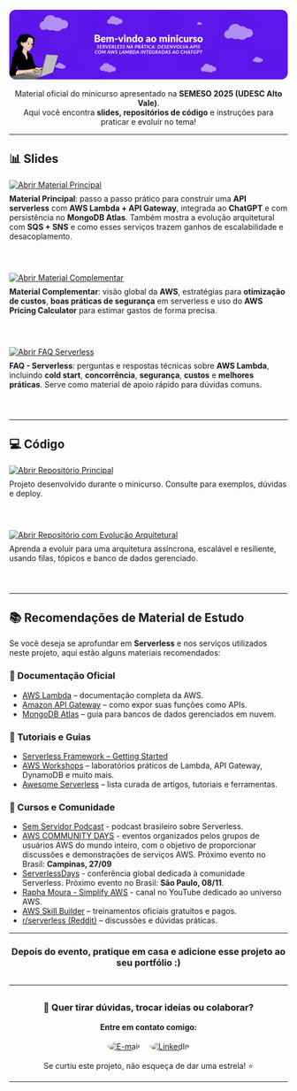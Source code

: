 <p align="center">
  <img src="banner.gif" alt="Banner do projeto" style="max-width:100%;border-radius:12px;">
</p>


<div align="center">
   <p>Material oficial do minicurso apresentado na <b>SEMESO 2025 (UDESC Alto Vale)</b>.<br>
   Aqui você encontra <b>slides, repositórios de código</b> e instruções para praticar e evoluir no tema!</p>
</div>



<hr/>

## 📊 Slides
<div style="margin-bottom: 24px;">
   <a href="https://docs.google.com/presentation/d/1CkbXw6xg0CQL283FNLRTZG-b__rsMH5sALx59CrPThc/edit?usp=sharing">
      <img src="https://img.shields.io/badge/Abrir%20Material%20Principal-Google%20Slides-FFD600?style=for-the-badge&logo=google-slides&logoColor=FFD600" alt="Abrir Material Principal"/>
   </a>
   <br>
   <span style="font-size:1em; display:block; margin-top:8px;">
      <b>Material Principal</b>: passo a passo prático para construir uma <b>API serverless</b> com <b>AWS Lambda + API Gateway</b>, integrada ao <b>ChatGPT</b> e com persistência no <b>MongoDB Atlas</b>.  
      Também mostra a evolução arquitetural com <b>SQS + SNS</b> e como esses serviços trazem ganhos de escalabilidade e desacoplamento.
   </span>
</div>
<br><br>

<div style="margin-bottom: 24px;">
   <a href="https://docs.google.com/presentation/d/1kF4F08zpK3wx3u8blEIM0w9ZeQIYMXx0ZaDDxWyMZZ0/edit?usp=sharing">
      <img src="https://img.shields.io/badge/Abrir%20Material%20Complementar-Google%20Slides-FFD600?style=for-the-badge&logo=google-slides&logoColor=FFD600" alt="Abrir Material Complementar"/>
   </a>
   <br>
   <span style="font-size:1em; display:block; margin-top:8px;">
      <b>Material Complementar</b>: visão global da <b>AWS</b>, estratégias para <b>otimização de custos</b>, <b>boas práticas de segurança</b> em serverless e uso do <b>AWS Pricing Calculator</b> para estimar gastos de forma precisa.
   </span>
</div>
<br><br>

<div style="margin-bottom: 24px;">
   <a href="https://docs.google.com/presentation/d/1dOXk0PsX9yfZ_xQvVDMdQgjHvxok4swXiB9BTQpIzrQ/edit?usp=sharing">
      <img src="https://img.shields.io/badge/Abrir%20FAQ%20Serverless-Google%20Slides-FFD600?style=for-the-badge&logo=google-slides&logoColor=FFD600" alt="Abrir FAQ Serverless"/>
   </a>
   <br>
   <span style="font-size:1em; display:block; margin-top:8px;">
      <b>FAQ - Serverless</b>: perguntas e respostas técnicas sobre <b>AWS Lambda</b>, 
      incluindo <b>cold start</b>, <b>concorrência</b>, <b>segurança</b>, <b>custos</b> e <b>melhores práticas</b>.  
      Serve como material de apoio rápido para dúvidas comuns.
   </span>
</div>
<br>
<hr/>



## 💻 Código
<div style="margin-bottom: 24px;">
   <a href="https://github.com/nathalia-acordi/recipe-improviser">
      <img src="https://img.shields.io/badge/Abrir%20Reposit%C3%B3rio%20Principal-GitHub-000000?style=for-the-badge&logo=github" alt="Abrir Repositório Principal"/>
   </a>
   <br>
   <span style="font-size:1em; display:block; margin-top:8px;">Projeto desenvolvido durante o minicurso. Consulte para exemplos, dúvidas e deploy.</span>
</div>
<br>
<br>

<div style="margin-bottom: 24px;">
   <a href="https://github.com/nathalia-acordi/recipe-improviser-pipeline">
      <img src="https://img.shields.io/badge/Abrir%20Reposit%C3%B3rio%20com%20Evolu%C3%A7%C3%A3o%20Arquitetural-GitHub-000000?style=for-the-badge&logo=github" alt="Abrir Repositório com Evolução Arquitetural"/>
   </a>
   <br>
   <span style="font-size:1em; display:block; margin-top:8px;">Aprenda a evoluir para uma arquitetura assíncrona, escalável e resiliente, usando filas, tópicos e banco de dados gerenciado.</span>
</div>
<br>

---
## 📚 Recomendações de Material de Estudo

Se você deseja se aprofundar em **Serverless** e nos serviços utilizados neste projeto, aqui estão alguns materiais recomendados:

### 📖 Documentação Oficial
- [AWS Lambda](https://docs.aws.amazon.com/lambda/) – documentação completa da AWS.
- [Amazon API Gateway](https://docs.aws.amazon.com/apigateway/) – como expor suas funções como APIs.
- [MongoDB Atlas](https://www.mongodb.com/docs/atlas/) – guia para bancos de dados gerenciados em nuvem.

### 📝 Tutoriais e Guias
- [Serverless Framework – Getting Started](https://www.serverless.com/framework/docs/getting-started)  
- [AWS Workshops](https://workshops.aws/) – laboratórios práticos de Lambda, API Gateway, DynamoDB e muito mais.  
- [Awesome Serverless](https://github.com/pmuens/awesome-serverless) – lista curada de artigos, tutoriais e ferramentas.

### 🎥 Cursos e Comunidade
- [Sem Servidor Podcast](https://semservidor.com.br/) - podcast brasileiro sobre Serverless.
- [AWS COMMUNITY DAYS](https://awscommunityday.com.br/) - eventos organizados pelos grupos de usuários AWS do mundo inteiro, com o objetivo de proporcionar discussões e demonstrações de serviços AWS. Próximo evento no Brasil: **Campinas, 27/09**
- [ServerlessDays](https://www.serverlessdays.io/) - conferência global dedicada à comunidade Serverless. Próximo evento no Brasil: **São Paulo, 08/11**.
- [Rapha Moura - Simplify AWS](https://www.youtube.com/@SimplifyAWS) - canal no YouTube dedicado ao universo AWS.
- [AWS Skill Builder](https://explore.skillbuilder.aws/) – treinamentos oficiais gratuitos e pagos.  
- [r/serverless (Reddit)](https://www.reddit.com/r/serverless/) – discussões e dúvidas práticas.  

---

<div align="center">
   <h3>Depois do evento, pratique em casa e adicione esse projeto ao seu portfólio :)</h3>
</div>

<hr style="margin:30px 0;">
<div align="center">
   <h3>💬 Quer tirar dúvidas, trocar ideias ou colaborar?</h3>
   <b>Entre em contato comigo:</b><br><br>
   <span style="display:inline-flex;gap:18px;align-items:center;">
      <a href="mailto:nathaliaccord@gmail.com" target="_blank">
         <img src="https://upload.wikimedia.org/wikipedia/commons/4/4e/Gmail_Icon.png" alt="E-mail" width="28" height="28" style="border-radius:50%;background:#fff;box-shadow:0 0 2px #ccc;vertical-align:middle;"/>
      </a>
      <a href="https://www.linkedin.com/in/nath%C3%A1lia-acordi-0a564b223/" target="_blank">
         <img src="https://cdn-icons-png.flaticon.com/512/174/174857.png" alt="LinkedIn" width="28" height="28" style="border-radius:50%;background:#fff;box-shadow:0 0 2px #ccc;vertical-align:middle;"/>
      </a>
   </span>
   <br><br>
   Se curtiu este projeto, não esqueça de dar uma estrela! ⭐
</div>
<hr/>
